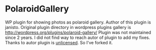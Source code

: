 PolaroidGallery
===============

WP plugin for showing photos as polaroid gallery.
Author of this plugin is janisto. Original plugin directory in wordpress plugins gallery is http://wordpress.org/plugins/polaroid-gallery/
Plugin was not maintained since 2 years. I did not find way to reach autor of plugin to add my fixes. 
Thanks to autor plugin is [unlicensed](http://unlicense.org/). So I've forked it. 


